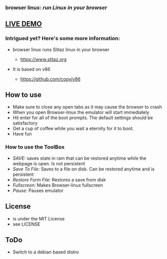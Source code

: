### **browser linux:** _run Linux in your browser_

## [LIVE DEMO](https://darin755.github.io/browser-linux/)

### Intrigued yet? Here's some more information:

 - browser linux runs Slitaz linux in your browser

   - https://www.slitaz.org

 - It is based on v86

   - https://github.com/copy/v86

## How to use

 - Make sure to close any open tabs as it may cause the browser to crash
 - When you open Browser-linux the emulator will start immediately
 - Hit enter for all of the boot prompts. The default settings should be satisfactory
 - Get a cup of coffee while you wait a eternity for it to boot.
 - Have fun

### How to use the ToolBox

 - *SAVE:* saves state in ram that can be restored anytime while the webpage is open. Is not persistent
 - *Save To File:* Saves to a file on disk. Can be restored anytime and is persistent
 - *Restore Form File:* Restores a save from disk
 - *Fullscreen:* Makes Browser-linux fullscreen
 - *Pause:* Pauses emulator

## License

 - is under the MIT License
 - see LICENSE
 
 ## ToDo
  - Switch to a debian based distro 
  
